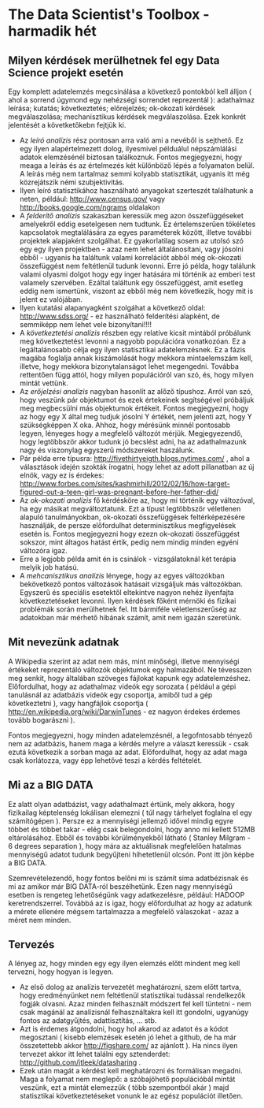 # The Data Scientist's Toolbox - harmadik hét

## Milyen kérdések merülhetnek fel egy Data Science projekt esetén
Egy komplett adatelemzés megcsinálása a következő pontokból kell álljon ( ahol a sorrend úgymond egy nehézségi sorrendet reprezentál ): adathalmaz leírása; kutatás; következtetés; előrejelzés; ok-okozati kérdések megválaszolása; mechanisztikus kérdések megválaszolása. Ezek konkrét jelentését a követketőkebn fejtjük ki.
* Az _leíró analízis_ rész pontosan arra való ami a nevéből is sejthető. Ez egy ilyen alapértelmezett dolog, ilyesmivel példuálul népszámlálási adatok elemzésénél biztosan találkoznuk. Fontos megjegyezni, hogy meaga a leírás és az értelmezés két különböző lépés a folyamaton belül. A leírás még nem tartalmaz semmi kolyabb statisztikát, ugyanis itt még közrejátszik némi szubjektivitás.
* Ilyen leíró statisztikához használható anyagokat szerteszét találhatunk a neten, például: http://www.census.gov/ vagy http://books.google.com/ngrams oldalakon
* A _felderítő analízis_ szakaszban keressük meg azon összefüggéseket amelyekről eddig esetelgesen nem tudtunk. Ez értelemszerűen tökéletes kapcsolatok megtalálására za egyes paraméterek között, illetve további projektek alapjaként szolgálhat. Ez gyakorlatilag sosem az utolsó szó egy egy ilyen projektben - azaz nem lehet általánosítani, vagy jósolni ebből - ugyanis ha találtunk valami korrelációt abból még ok-okozati összefüggést nem feltétlenül tudunk levonni. Erre jó példa, hogy találunk valami olyasmi dolgot hogy egy inger hatására mi történik az emberi test valamely szervében. Ezáltal találtunk egy összefüggést, amit esetleg eddig nem ismertünk, viszont az ebből még nem következik, hogy mit is jelent ez valójában.
* Ilyen kutatási alapanyagként szolgáhat a következő oldal: http://www.sdss.org/ - ez használható felderítési alapként, de semmiképp nem lehet vele bizonyítani!!!!
* A _következtetési analízis_ részben egy relatíve kicsit mintából próbálunk meg következtetést levonni a nagyobb populációra vonatkozóan. Ez a legáltalánosabb célja egy ilyen statisztikai adatelemzésnek. Ez a fázis magába foglalja annak kiszámolását hogy mekkora mintaelemszám kell, illetve, hogy mekkora bizonytalanságot lehet megengedni. Továbba rettentően függ attól, hogy milyen populációról van szó, és, hogy milyen mintát vettünk.
* Az _erőjelzési analízis_ nagyban hasonlít az alőző típushoz. Arról van szó, hogy veszünk pár objektumot és ezek értekeinek segítségével próbáljuk meg megbecsülni más objektumok értékeit. Fontos megjegyezni, hogy az hogy egy X által meg tudjuk jósolni Y értékét, nem jelenti azt, hogy Y szükségképpen X oka. Ahhoz, hogy mérésünk minnél pontosabb legyen, lényeges hogy a megfelelő változót mérjük. Megjegyezendő, hogy legtöbbször akkor tudunk jó becslést adni, ha az adathalmazunk nagy és viszonylag egyszerű módszereket haszálunk.
* Pár példa erre típusra: http://fivethirtyeigth.blogs.nytimes.com/ , ahol a választások idején szokták írogatni, hogy lehet az adott pillanatban az új elnök, vagy ez is érdekes: http://www.forbes.com/sites/kashmirhill/2012/02/16/how-target-figured-out-a-teen-girl-was-pregnant-before-her-father-did/
* Az _ok-okozati analízis_ fő kérdésköre az, hogy mi történik egy változóval, ha egy másikat megváltoztatunk. Ezt a típust legtöbbször véletlenen alapuló tanulmányokban, ok-okozati összefüggések feltérképezésére használják, de persze előfordulhat determinisztikus megfigyelések esetén is. Fontos megjegyezni hogy ezezn ok-okozati összefüggést sokszor, mint áltagos hatást értik, pedig nem mindig minden egyéni változóra igaz.
* Erre a legjobb példa amit én is csinálok - vizsgálatoknál két terápia melyik job hatású.
* A _mehcanisztikus analízis_ lényege, hogy az egyes változókban bekövetkező pontos változások hatásait vizsgáljuk más változókban. Egyszerű és speciális esetektől eltekintve nagyon nehéz ilyenfajta következtetéseket levonni. Ilyen kérdések főként mérnöki és fizikai problémák során merülhetnek fel. Itt bármiféle véletlenszerűség az adatokban már mérhető hibának számít, amit nem igazán szeretünk.

## Mit nevezünk adatnak
A Wikipedia szerint az adat nem más, mint minőségi, illetve mennyiségi értékeket reprezentáló változók objektumok egy halmazából. Ne tévesszen meg senkit, hogy általában szöveges fájlokat kapunk egy adatelemzéshez. Előfordulhat, hogy az adathalmaz videók egy sorozata ( például a gépi tanulásnál az adatbázis videók egy csoportja, amiből tud a gép következtetni ), vagy hangfájlok csoportja ( http://en.wikipedia.org/wiki/DarwinTunes - ez nagyon érdekes érdemes tovább bogarászni ).

Fontos megjegyezni, hogy minden adatelemzésnél, a legofntosabb tényező nem az adatbázis, hanem maga a kérdés melyre a választ keressük - csak ezutá következik a sorban maga az adat. Előfordulhat, hogy az adat maga csak korlátozza, vagy épp lehetővé teszi a kérdés feltételét.

## Mi az a BIG DATA
Ez alatt olyan adatbázist, vagy adathalmazt értünk, mely akkora, hogy fizikailag képtelenség lokálisan elemezni ( túl nagy tárhelyet foglalna el egy számítógépen ). Persze ez a mennyiségi jellemző idővel mindig egyre többet és többet takar - elég csak belegondolni, hogy anno mi kellett 512MB eltárolásához. Ebből és további körülményekből látható ( Stanley Milgram - 6 degrees separation ), hogy mára az aktuálisnak megfelelően hatalmas mennyiségű adatot tudunk begyűjteni hihetetlenül olcsón. Pont itt jön képbe a BIG DATA.

Szemrevételezendő, hogy fontos belőni mi is számít sima adatbézisnak és mi az amikor már BIG DATA-ról beszélhetünk. Ezen nagy mennyiségű esetben is rengeteg lehetőségünk vagy adatkezelésre, például: HADOOP keretrendszerrel. Továbbá az is igaz, hogy előfordulhat az hogy az adatunk a mérete ellenére mégsem tartalmazza a megfelelő válaszokat - azaz a méret nem minden.

## Tervezés
A lényeg az, hogy minden egy egy ilyen elemzés előtt mindent meg kell tervezni, hogy hogyan is legyen.
* Az első dolog az analízis tervezetét meghatározni, szem előtt tartva, hogy eredményünket nem feltétlenül statisztikai tudással rendelkezők fogják olvasni. Azaz minden felhasznált módszert fel kell tüntetni - nem csak magánál az analízisnál felhasználtakra kell itt gondolni, ugyanúgy fontos az adatgyűjtés, adattisztítás, ... stb.
* Azt is érdemes átgondolni, hogy hol akarod az adatot és a kódot megosztani ( kisebb elemzések esetén jó lehet a github, de ha már összetettebb akkor http://figshare.com/ az ajánlott ). Ha nincs ilyen tervezet akkor itt lehet találni egy sztenderdet: http://github.com/jtleek/datasharing .
* Ezek után magát a kérdést kell meghatározni és formálisan megadni. Maga a folyamat nem meglepő: a szóbajöhető populációbál mintát veszünk, ezt a mintát elemezzük ( több szempontból akár ) majd statisztikai következtetéseket vonunk le az egész populációt illetően.
